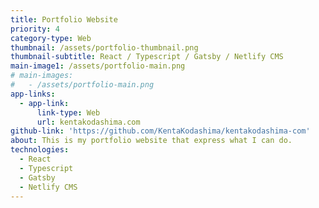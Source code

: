 ```yaml
---
title: Portfolio Website
priority: 4
category-type: Web
thumbnail: /assets/portfolio-thumbnail.png
thumbnail-subtitle: React / Typescript / Gatsby / Netlify CMS
main-image1: /assets/portfolio-main.png
# main-images:
#   - /assets/portfolio-main.png
app-links:
  - app-link:
      link-type: Web
      url: kentakodashima.com
github-link: 'https://github.com/KentaKodashima/kentakodashima-com'
about: This is my portfolio website that express what I can do.
technologies:
  - React
  - Typescript
  - Gatsby
  - Netlify CMS
---
```


